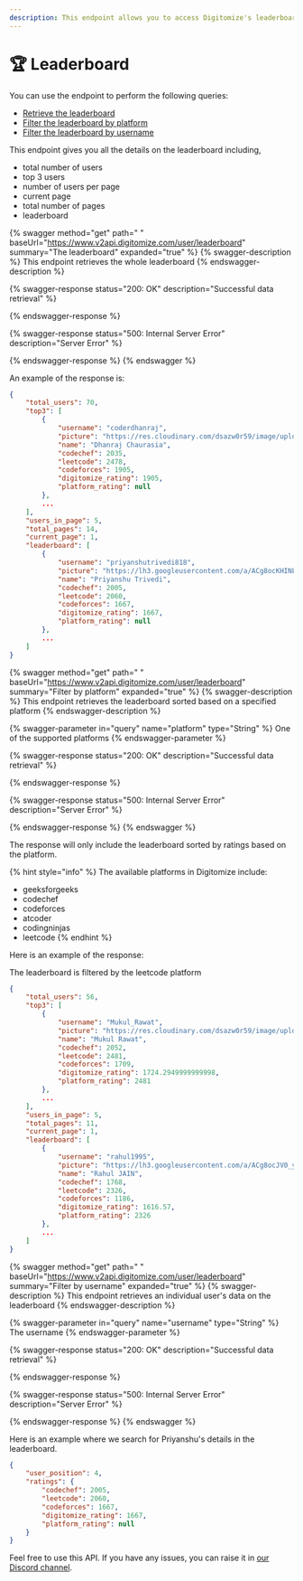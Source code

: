 ```yaml
---
description: This endpoint allows you to access Digitomize's leaderboard
---
```


# 🏆 Leaderboard

You can use the endpoint to perform the following queries:

* [Retrieve the leaderboard](leaderboard.md#the-leaderboard)
* [Filter the leaderboard by platform](leaderboard.md#filter-by-platform)
* [Filter the leaderboard by username](leaderboard.md#filter-by-username)

This endpoint gives you all the details on the leaderboard including,

* total number of users
* top 3 users&#x20;
* number of users per page
* current page
* total number of pages
* &#x20;leaderboard

{% swagger method="get" path=" " baseUrl="https://www.v2api.digitomize.com/user/leaderboard" summary="The leaderboard" expanded="true" %}
{% swagger-description %}
This endpoint retrieves the whole leaderboard
{% endswagger-description %}

{% swagger-response status="200: OK" description="Successful data retrieval" %}

{% endswagger-response %}

{% swagger-response status="500: Internal Server Error" description="Server Error" %}

{% endswagger-response %}
{% endswagger %}

An example of the response is:

```json
{
    "total_users": 70,
    "top3": [
        {
            "username": "coderdhanraj",
            "picture": "https://res.cloudinary.com/dsazw0r59/image/upload/ar_1.0,c_fill,g_face/f_auto/r_max/v1701666794/users/bqvYU117aieXrUN8tYS4mky8act1.jpg",
            "name": "Dhanraj Chaurasia",
            "codechef": 2035,
            "leetcode": 2478,
            "codeforces": 1905,
            "digitomize_rating": 1905,
            "platform_rating": null
        },
        ...
    ],
    "users_in_page": 5,
    "total_pages": 14,
    "current_page": 1,
    "leaderboard": [
        {
            "username": "priyanshutrivedi818",
            "picture": "https://lh3.googleusercontent.com/a/ACg8ocKHINLEGHdSrFO_D1TqPMqX3UhLKuYfYKNCN5QCiU-3=s96-c",
            "name": "Priyanshu Trivedi",
            "codechef": 2005,
            "leetcode": 2060,
            "codeforces": 1667,
            "digitomize_rating": 1667,
            "platform_rating": null
        },
        ...
    ]
}
```

{% swagger method="get" path=" " baseUrl="https://www.v2api.digitomize.com/user/leaderboard" summary="Filter by platform" expanded="true" %}
{% swagger-description %}
This endpoint retrieves the leaderboard sorted based on a specified platform
{% endswagger-description %}

{% swagger-parameter in="query" name="platform" type="String" %}
One of the supported platforms
{% endswagger-parameter %}

{% swagger-response status="200: OK" description="Successful data retrieval" %}

{% endswagger-response %}

{% swagger-response status="500: Internal Server Error" description="Server Error" %}

{% endswagger-response %}
{% endswagger %}

The response will only include the leaderboard sorted by ratings based on the platform.&#x20;

{% hint style="info" %}
The available platforms in Digitomize include:&#x20;

* geeksforgeeks
* codechef
* codeforces
* atcoder
* codingninjas
* leetcode
{% endhint %}

Here is an example of the response:

The leaderboard is filtered by the leetcode platform

```json
{
    "total_users": 56,
    "top3": [
        {
            "username": "Mukul_Rawat",
            "picture": "https://res.cloudinary.com/dsazw0r59/image/upload/ar_1.0,c_fill,g_face/f_auto/r_max/v1702761621/users/rA3v7v5sZ8QmkzI3UNprZlx9e1r1.png",
            "name": "Mukul Rawat",
            "codechef": 2052,
            "leetcode": 2481,
            "codeforces": 1709,
            "digitomize_rating": 1724.2949999999998,
            "platform_rating": 2481
        },
        ...
    ],
    "users_in_page": 5,
    "total_pages": 11,
    "current_page": 1,
    "leaderboard": [
        {
            "username": "rahul1995",
            "picture": "https://lh3.googleusercontent.com/a/ACg8ocJV0_ycmW98qj9MUhSEbMZUtDv1buXrn4qkjN1THVyyu50=s96-c",
            "name": "Rahul JAIN",
            "codechef": 1768,
            "leetcode": 2326,
            "codeforces": 1186,
            "digitomize_rating": 1616.57,
            "platform_rating": 2326
        },
        ...
    ]
}
```

{% swagger method="get" path=" " baseUrl="https://www.v2api.digitomize.com/user/leaderboard" summary="Filter by username" expanded="true" %}
{% swagger-description %}
This endpoint retrieves an individual user's data on the leaderboard
{% endswagger-description %}

{% swagger-parameter in="query" name="username" type="String" %}
The username
{% endswagger-parameter %}

{% swagger-response status="200: OK" description="Successful data retrieval" %}

{% endswagger-response %}

{% swagger-response status="500: Internal Server Error" description="Server Error" %}

{% endswagger-response %}
{% endswagger %}

Here is an example where we search for Priyanshu's details in the leaderboard.

```json
{
    "user_position": 4,
    "ratings": {
        "codechef": 2005,
        "leetcode": 2060,
        "codeforces": 1667,
        "digitomize_rating": 1667,
        "platform_rating": null
    }
}
```

Feel free to use this API. If you have any issues, you can raise it in [our Discord channel](https://discord.com/invite/bsbBytBqBc).
